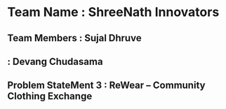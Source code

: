 # Team Name : ShreeNath Innovators

## Team Members : Sujal Dhruve
##              : Devang Chudasama

## Problem StateMent 3 : ReWear – Community Clothing Exchange